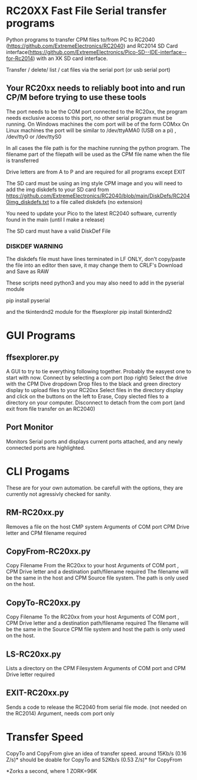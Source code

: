 # RC20XX Fast File Serial transfer programs
Python programs to transfer CPM files to/from PC to RC2040 (https://github.com/ExtremeElectronics/RC2040) and RC2014 SD Card interface(https://github.com/ExtremeElectronics/Pico-SD--IDE-interface--for-Rc2014) with an XK SD card interface.

Transfer / delete/ list / cat files via the serial port (or usb serial port) 

## Your RC20xx needs to reliably boot into and run CP/M before trying to use these tools

The port needs to be the COM port connected to the RC20xx, the program needs exclusive access to this port, no other serial program must be running.
On Windows machines the com port will be of the form COMxx 
On Linux machines the port will be similar to /dev/ttyAMA0 (USB on a pi) , /dev/tty0 or /dev/ttyS0  

In all cases the file path is for the machine running the python program. 
The filename part of the filepath will be used as the CPM file name when the file is transferred

Drive letters are from A to P and are required for all programs except EXIT

The SD card must be using an img style CPM image and you will need to add the img diskdefs to your SD card from https://github.com/ExtremeElectronics/RC2040/blob/main/DiskDefs/RC2040img_diskdefs.txt to a file called diskdefs (no extension)

You need to update your Pico to the latest RC2040 software, currently found in the main (until I make a release)

The SD card must have a valid DiskDef File
### DISKDEF WARNING ###
The diskdefs file must have lines terminated in LF ONLY, don't copy/paste the file into an editor then save, it may change them to CRLF's 
Download and Save as RAW



These scripts need python3 and you may also need to add in the pyserial module

pip install pyserial

and the tkinterdnd2 module for the ffsexplorer
pip install tkinterdnd2

# GUI Programs

## ffsexplorer.py
A GUI to try to tie everything following together. Probably the easyest one to start with now.
Connect by selecting a com port (top right)
Select the drive with the CPM Dive dropdown
Drop files to the black and green directory display to upload files to your RC20xx
Select files in the directory display and click on the buttons on the left to Erase, Copy slected files to a directory on your computer.
Disconnect to detach from the com port (and exit from file transfer on an RC2040) 

## Port Monitor
Monitors Serial ports and displays current ports attached, and any newly connected ports are highlighted.

# CLI Progams
These are for your own automation. be carefull with the options, they are currently not agressivly checked for sanity. 

## RM-RC20xx.py
Removes a file on the host CMP system 
Arguments of COM port CPM Drive letter and CPM filename required

## CopyFrom-RC20xx.py
Copy Filename From the RC20xx to your host 
Arguments of  COM port , CPM Drive letter and a destination path/filename required
The filename will be the same in the host and CPM Source file system.
The path is only used on the host.

## CopyTo-RC20xx.py
Copy Filename To the RC20xx from your host 
Arguments of COM port , CPM Drive letter and a destination path/filename required
The filename will be the same in the Source CPM file system and host 
the path is only used on the host.

## LS-RC20xx.py
Lists a directory on the CPM Filesystem 
Arguments of COM port and CPM Drive letter required

## EXIT-RC20xx.py
Sends a code to release the RC2040 from serial file mode. (not needed on the RC2014)
Argument, needs com port only 



# Transfer Speed
CopyTo and CopyFrom give an idea of transfer speed. 
around 15Kb/s (0.16 Z/s)* should be doable for CopyTo 
and 52Kb/s (0.53 Z/s)* for CopyFrom

*Zorks a second, where 1 ZORK=96K



